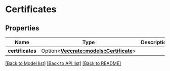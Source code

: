 # Certificates

## Properties

Name | Type | Description | Notes
------------ | ------------- | ------------- | -------------
**certificates** | Option<[**Vec<crate::models::Certificate>**](certificate.md)> |  | [optional]

[[Back to Model list]](../README.md#documentation-for-models) [[Back to API list]](../README.md#documentation-for-api-endpoints) [[Back to README]](../README.md)


